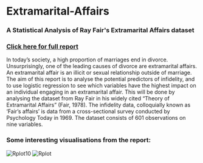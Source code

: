 # Extramarital-Affairs
### A Statistical Analysis of Ray Fair's Extramarital Affairs dataset
### [Click here for full report](https://github.com/Ryan-Daley/Extramarital-Affairs/blob/main/A%20Statistical%20Analysis%20of%20Fair's%20Affairs.pdf)
In today’s society, a high proportion of marriages end in divorce. Unsurprisingly, one of the leading causes of divorce are extramarital affairs. An extramarital affair is an illicit or sexual relationship outside of marriage. The aim of this report is to analyse the potential predictors of infidelity, and to use logistic regression to see which variables have the highest impact on an individual engaging in an extramarital affair. This will be done by analysing the dataset from Ray Fair in his widely cited “Theory of Extramarital Affairs” (Fair, 1978). The infidelity data, colloquially known as ‘Fair’s affairs’ is data from a cross-sectional survey conducted by Psychology Today in 1969. The dataset consists of 601 observations on nine variables. 

### Some interesting visualisations from the report:
![Rplot10](https://user-images.githubusercontent.com/113039811/221860948-448f3882-a9fa-4572-8dc0-b19f2d7ed701.png)
![Rplot](https://user-images.githubusercontent.com/113039811/221861567-2b33f7be-65d5-439d-bfd3-3b8b75074090.png)
